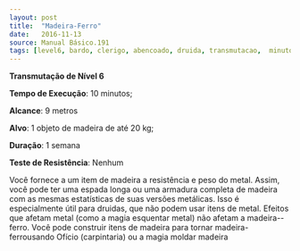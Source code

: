 ```yaml
---
layout: post
title:  "Madeira-Ferro"
date:   2016-11-13
source: Manual Básico.191
tags: [level6, bardo, clerigo, abencoado, druida, transmutacao,  minuto, metros, objeto, semana, nenhum]
---
```


**Transmutação de Nível 6**

**Tempo de Execução**: 10 minutos;

**Alcance**: 9 metros

**Alvo**: 1 objeto de madeira de até 20 kg;

**Duração**: 1 semana

**Teste de Resistência**: Nenhum

Você fornece a um item de madeira a resistência e peso do metal. Assim, você pode ter uma espada longa ou uma armadura completa de madeira com as mesmas estatísticas de suas versões metálicas. 
Isso é especialmente útil para druidas, que não podem usar itens de metal.
Efeitos que afetam metal (como a magia esquentar metal) não afetam a madeira--ferro. Você pode construir itens de madeira para tornar madeira-ferrousando Ofício (carpintaria) ou a magia moldar madeira
